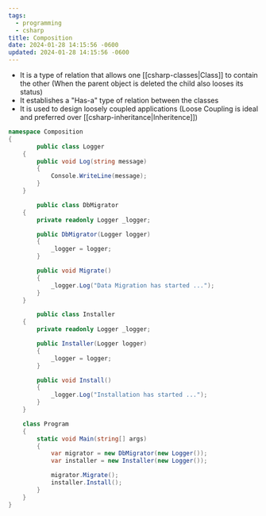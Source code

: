 ```yaml
---
tags:
  - programming
  - csharp
title: Composition
date: 2024-01-28 14:15:56 -0600
updated: 2024-01-28 14:15:56 -0600
---
```


* It is a type of relation that allows one [[csharp-classes|Class]] to contain the other (When the parent object is deleted the child also looses its status)
* It establishes a "Has-a" type of relation between the classes
* It is used to design loosely coupled applications (Loose Coupling is ideal and preferred over [[csharp-inheritance|Inheritence]])

````csharp
namespace Composition
{
		public class Logger
    {
        public void Log(string message)
        {
            Console.WriteLine(message);
        }
    }

		public class DbMigrator
    {
        private readonly Logger _logger;

        public DbMigrator(Logger logger)
        {
            _logger = logger;
        }

        public void Migrate()
        {
            _logger.Log("Data Migration has started ...");
        }
    }

		public class Installer
    {
        private readonly Logger _logger;

        public Installer(Logger logger)
        {
            _logger = logger;
        }

        public void Install()
        {
            _logger.Log("Installation has started ...");
        }
    }

    class Program
    {
        static void Main(string[] args)
        {
            var migrator = new DbMigrator(new Logger());
            var installer = new Installer(new Logger());

            migrator.Migrate();
            installer.Install();
        }
    }
}
````
